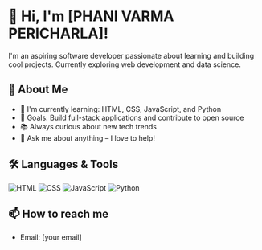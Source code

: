 # 👋 Hi, I'm [PHANI VARMA PERICHARLA]!

I'm an aspiring software developer passionate about learning and building cool projects. Currently exploring web development and data science.

## 🚀 About Me
- 🌱 I'm currently learning: HTML, CSS, JavaScript, and Python
- 🎯 Goals: Build full-stack applications and contribute to open source
- 📚 Always curious about new tech trends
- 💬 Ask me about anything – I love to help!

## 🛠️ Languages & Tools
![HTML](https://img.shields.io/badge/-HTML5-E34F26?style=flat-square&logo=html5&logoColor=white)
![CSS](https://img.shields.io/badge/-CSS3-1572B6?style=flat-square&logo=css3)
![JavaScript](https://img.shields.io/badge/-JavaScript-F7DF1E?style=flat-square&logo=javascript)
![Python](https://img.shields.io/badge/-Python-3776AB?style=flat-square&logo=python)

## 📫 How to reach me
- Email: [your email]
